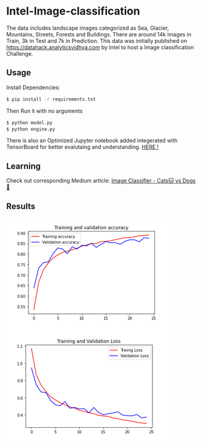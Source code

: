 # Intel-Image-classification

The data includes landscape images categorized as Sea, Glacier, Mountains, Streets, Forests and Buildings. There are around 14k images in Train, 3k in Test and 7k in Prediction.
This data was initially published on https://datahack.analyticsvidhya.com by Intel to host a Image classification Challenge.

## Usage

Install Dependencies:

```bash
$ pip install -r requirements.txt
```
Then Run it with no arguments

```python
$ python model.py
$ python engine.py
```
There is also an Optimized Jupyter notebook added integerated with TensorBoard for better evalutaing and understanding. [ HERE !](https://www.kaggle.com/muhammadusmanfarooq/optimized-intel-image-classification)

## Learning

Check out corresponding Medium article:
[Image Classifier - Cats🐱 vs Dogs🐶](https://towardsdatascience.com/image-classifier-cats-vs-dogs-with-convolutional-neural-networks-cnns-and-google-colabs-4e9af21ae7a8)

## Results

![Optimized results](https://github.com/usmanfarooq619/Intel-Image-classification/blob/master/results.PNG)





